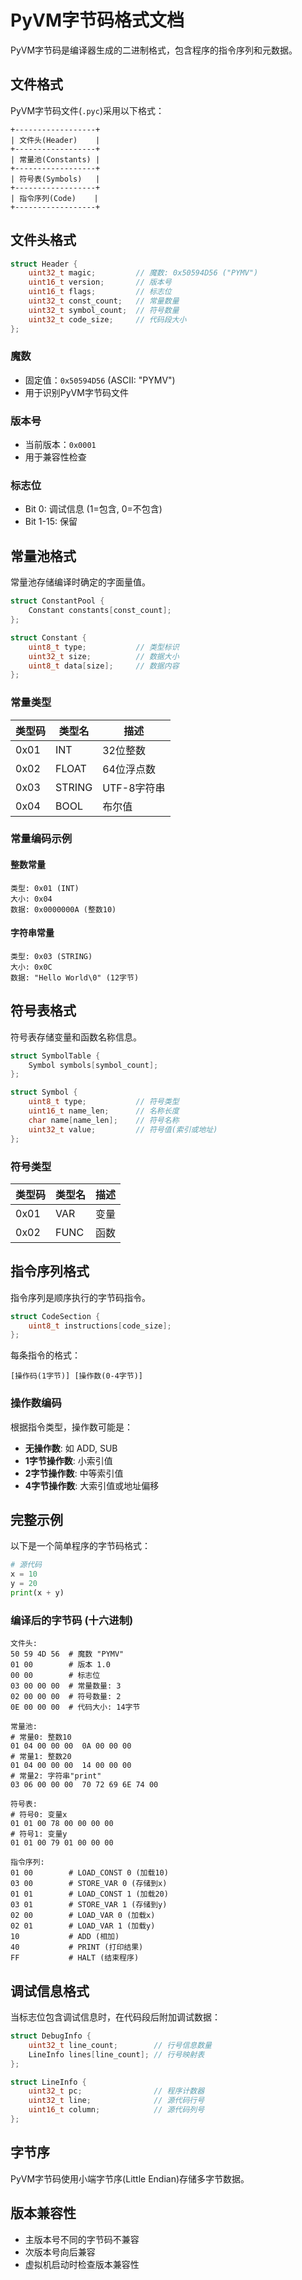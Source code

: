 # PyVM字节码格式文档

PyVM字节码是编译器生成的二进制格式，包含程序的指令序列和元数据。

## 文件格式

PyVM字节码文件(`.pyc`)采用以下格式：

```
+------------------+
| 文件头(Header)    |
+------------------+
| 常量池(Constants) |
+------------------+
| 符号表(Symbols)   |
+------------------+
| 指令序列(Code)    |
+------------------+
```

## 文件头格式

```c
struct Header {
    uint32_t magic;         // 魔数: 0x50594D56 ("PYMV")
    uint16_t version;       // 版本号
    uint16_t flags;         // 标志位
    uint32_t const_count;   // 常量数量
    uint32_t symbol_count;  // 符号数量
    uint32_t code_size;     // 代码段大小
};
```

### 魔数
- 固定值：`0x50594D56` (ASCII: "PYMV")
- 用于识别PyVM字节码文件

### 版本号
- 当前版本：`0x0001`
- 用于兼容性检查

### 标志位
- Bit 0: 调试信息 (1=包含, 0=不包含)
- Bit 1-15: 保留

## 常量池格式

常量池存储编译时确定的字面量值。

```c
struct ConstantPool {
    Constant constants[const_count];
};

struct Constant {
    uint8_t type;           // 类型标识
    uint32_t size;          // 数据大小
    uint8_t data[size];     // 数据内容
};
```

### 常量类型

| 类型码 | 类型名 | 描述 |
|--------|--------|------|
| 0x01 | INT | 32位整数 |
| 0x02 | FLOAT | 64位浮点数 |
| 0x03 | STRING | UTF-8字符串 |
| 0x04 | BOOL | 布尔值 |

### 常量编码示例

#### 整数常量
```
类型: 0x01 (INT)
大小: 0x04
数据: 0x0000000A (整数10)
```

#### 字符串常量
```
类型: 0x03 (STRING)
大小: 0x0C
数据: "Hello World\0" (12字节)
```

## 符号表格式

符号表存储变量和函数名称信息。

```c
struct SymbolTable {
    Symbol symbols[symbol_count];
};

struct Symbol {
    uint8_t type;           // 符号类型
    uint16_t name_len;      // 名称长度
    char name[name_len];    // 符号名称
    uint32_t value;         // 符号值(索引或地址)
};
```

### 符号类型

| 类型码 | 类型名 | 描述 |
|--------|--------|------|
| 0x01 | VAR | 变量 |
| 0x02 | FUNC | 函数 |

## 指令序列格式

指令序列是顺序执行的字节码指令。

```c
struct CodeSection {
    uint8_t instructions[code_size];
};
```

每条指令的格式：
```
[操作码(1字节)] [操作数(0-4字节)]
```

### 操作数编码

根据指令类型，操作数可能是：
- **无操作数**: 如 ADD, SUB
- **1字节操作数**: 小索引值
- **2字节操作数**: 中等索引值  
- **4字节操作数**: 大索引值或地址偏移

## 完整示例

以下是一个简单程序的字节码格式：

```python
# 源代码
x = 10
y = 20
print(x + y)
```

### 编译后的字节码 (十六进制)

```
文件头:
50 59 4D 56  # 魔数 "PYMV"
01 00        # 版本 1.0
00 00        # 标志位
03 00 00 00  # 常量数量: 3
02 00 00 00  # 符号数量: 2
0E 00 00 00  # 代码大小: 14字节

常量池:
# 常量0: 整数10
01 04 00 00 00  0A 00 00 00
# 常量1: 整数20
01 04 00 00 00  14 00 00 00
# 常量2: 字符串"print"
03 06 00 00 00  70 72 69 6E 74 00

符号表:
# 符号0: 变量x
01 01 00 78 00 00 00 00
# 符号1: 变量y  
01 01 00 79 01 00 00 00

指令序列:
01 00        # LOAD_CONST 0 (加载10)
03 00        # STORE_VAR 0 (存储到x)
01 01        # LOAD_CONST 1 (加载20)
03 01        # STORE_VAR 1 (存储到y)
02 00        # LOAD_VAR 0 (加载x)
02 01        # LOAD_VAR 1 (加载y)
10           # ADD (相加)
40           # PRINT (打印结果)
FF           # HALT (结束程序)
```

## 调试信息格式

当标志位包含调试信息时，在代码段后附加调试数据：

```c
struct DebugInfo {
    uint32_t line_count;        // 行号信息数量
    LineInfo lines[line_count]; // 行号映射表
};

struct LineInfo {
    uint32_t pc;                // 程序计数器
    uint32_t line;              // 源代码行号
    uint16_t column;            // 源代码列号
};
```

## 字节序

PyVM字节码使用小端字节序(Little Endian)存储多字节数据。

## 版本兼容性

- 主版本号不同的字节码不兼容
- 次版本号向后兼容
- 虚拟机启动时检查版本兼容性
